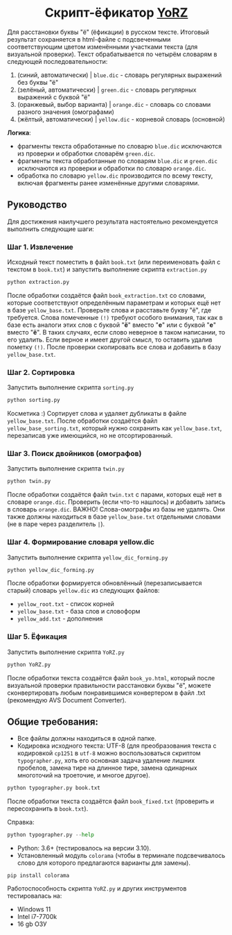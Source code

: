 <h1 align="center">Скрипт-ёфикатор <a href="https://github.com/zapeko/YoRZ">YoRZ</a></h1>

Для расстановки буквы "ё" (ёфикации) в русском тексте. Итоговый результат сохраняется в html-файле с подсвеченными соответствующим цветом изменёнными участками текста (для визуальной проверки). Текст обрабатывается по четырём словарям в следующей последовательности:

1. (синий, автоматически) | <code>blue.dic</code> - словарь регулярных выражений без буквы "ё"
2. (зелёный, автоматически) | <code>green.dic</code> - словарь регулярных выражений с буквой "ё"
3. (оранжевый, выбор варианта) | <code>orange.dic</code> - словарь со словами разного значения (омографами)
4. (жёлтый, автоматически) | <code>yellow.dic</code> - корневой словарь (основной)

**Логика**:
- фрагменты текста обработанные по словарю <code>blue.dic</code> исключаются из проверки и обработки словарём <code>green.dic</code>.
- фрагменты текста обработанные по словарям <code>blue.dic</code> и <code>green.dic</code> исключаются из проверки и обработки по словарю <code>orange.dic</code>.
- обработка по словарю <code>yellow.dic</code> производится по всему тексту, включая фрагменты ранее изменённые другими словарями.
## Руководство
Для достижения наилучшего результата настоятельно рекомендуется выполнить следующие шаги:
### Шаг 1. Извлечение
Исходный текст поместить в файл <code>book.txt</code> (или переименовать файл с текстом в <code>book.txt</code>) и запустить выполнение скрипта <code>extraction.py</code>
```python
python extraction.py
```
После обработки создаётся файл <code>book_extraction.txt</code> со словами, которые соответствуют определённым параметрам и которых ещё нет в базе <code>yellow_base.txt</code>. Проверьте слова и расставьте букву "ё", где требуется. Слова помеченные <code>(!)</code> требуют особого внимания, так как в базе есть аналоги этих слов с буквой "**ё**" вместо "**е**" или с буквой "**е**" вместо "**ё**". В таких случаях, если слово неверное в таком написании, то его удалить. Если верное и имеет другой смысл, то оставить удалив пометку <code>(!)</code>. После проверки скопировать все слова и добавить в базу <code>yellow_base.txt</code>.
### Шаг 2. Сортировка
Запустить выполнение скрипта <code>sorting.py</code>
```python
python sorting.py
```
Косметика :) Сортирует слова и удаляет дубликаты в файле <code>yellow_base.txt</code>.
После обработки создаётся файл <code>yellow_base_sorting.txt</code>, который нужно сохранить как <code>yellow_base.txt</code>, перезаписав уже имеющийся, но не отсортированный.
### Шаг 3. Поиск двойников (омографов)
Запустить выполнение скрипта <code>twin.py</code>
```python
python twin.py
```
После обработки создаётся файл <code>twin.txt</code> с парами, которых ещё нет в словаре <code>orange.dic</code>. Проверить (если что-то нашлось) и добавить запись в словарь <code>orange.dic</code>.
ВАЖНО! Слова-омографы из базы не удалять. Они также должны находиться в базе <code>yellow_base.txt</code> отдельными словами (не в паре через разделитель <code>|</code>).
### Шаг 4. Формирование словаря yellow.dic
Запустить выполнение скрипта <code>yellow_dic_forming.py</code>
```python
python yellow_dic_forming.py
```
После обработки формируется обновлённый (перезаписывается старый) словарь <code>yellow.dic</code> из следующих файлов:
- <code>yellow_root.txt</code> - список корней
- <code>yellow_base.txt</code> - база слов и словоформ
- <code>yellow_add.txt</code> - дополнения
### Шаг 5. Ёфикация
Запустить выполнение скрипта <code>YoRZ.py</code>
```python
python YoRZ.py
```
После обработки текста создаётся файл <code>book_yo.html</code>, который после визуальной проверки правильности расстановки буквы "ё", можете сконвертировать любым понравившимся конвертером в файл .txt (рекомендую AVS Document Converter).
## Общие требования:
- Все файлы должны находиться в одной папке.
- Кодировка исходного текста: UTF-8 (для преобразования текста с кодировкой <code>cp1251</code> в <code>utf-8</code> можно воспользоваться скриптом <code>typographer.py</code>, хоть его основная задача удаление лишних пробелов, замена тире на длинное тире, замена одинарных многоточий на троеточие, и многое другое).
```python
python typographer.py book.txt
```
После обработки текста создаётся файл <code>book_fixed.txt</code> (проверить и пересохранить в <code>book.txt</code>).

Справка:
```python
python typographer.py --help
```
- Python: 3.6+ (тестировалось на версии 3.10).
- Установленный модуль <code>colorama</code> (чтобы в терминале подсвечивалось слово для которого предлагаются варианты для замены).
```терминал windows
pip install colorama
```
Работоспособность скрипта <code>YoRZ.py</code> и других инструментов тестировалась на:
- Windows 11
- Intel i7-7700k
- 16 gb ОЗУ
